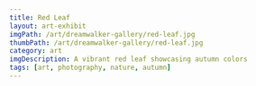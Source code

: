 ```yaml
---
title: Red Leaf
layout: art-exhibit
imgPath: /art/dreamwalker-gallery/red-leaf.jpg
thumbPath: /art/dreamwalker-gallery/red-leaf.jpg
category: art
imgDescription: A vibrant red leaf showcasing autumn colors
tags: [art, photography, nature, autumn]
---
```

